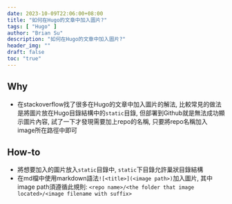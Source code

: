```yaml
---
date: 2023-10-09T22:06:00+08:00
title: "如何在Hugo的文章中加入圖片?"
tags: [ "Hugo" ]
author: "Brian Su"
description: "如何在Hugo的文章中加入圖片?"
header_img: ""
draft: false
toc: "true"
---
```


## Why

- 在stackoverflow找了很多在Hugo的文章中加入圖片的解法, 比較常見的做法是將圖片放在Hugo目錄結構中的`static`目錄,
  但部署到Github就是無法成功顯示圖片內容, 試了一下才發現需要加上repo的名稱, 只要將repo名稱加入image所在路徑中即可

## How-to

- 將想要加入的圖片放入`static`目錄中, `static`下目錄允許巢狀目錄結構
- 在md檔中使用markdown語法`![<title>](<image path>)`加入圖片, 其中image
  path須遵循此規則: `<repo name>/<the folder that image located>/<image filename with suffix>`